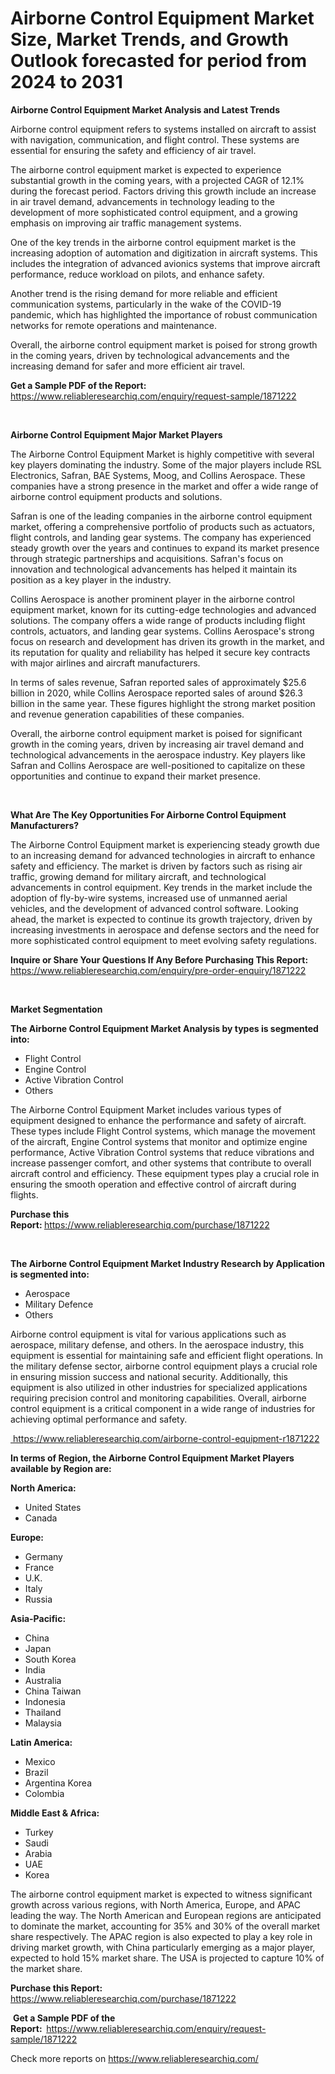 <p><h1>Airborne Control Equipment Market Size, Market Trends, and Growth Outlook forecasted for period from 2024 to 2031</h1></p><p><strong>Airborne Control Equipment Market Analysis and Latest Trends</strong></p>
<p><p>Airborne control equipment refers to systems installed on aircraft to assist with navigation, communication, and flight control. These systems are essential for ensuring the safety and efficiency of air travel.</p><p>The airborne control equipment market is expected to experience substantial growth in the coming years, with a projected CAGR of 12.1% during the forecast period. Factors driving this growth include an increase in air travel demand, advancements in technology leading to the development of more sophisticated control equipment, and a growing emphasis on improving air traffic management systems.</p><p>One of the key trends in the airborne control equipment market is the increasing adoption of automation and digitization in aircraft systems. This includes the integration of advanced avionics systems that improve aircraft performance, reduce workload on pilots, and enhance safety.</p><p>Another trend is the rising demand for more reliable and efficient communication systems, particularly in the wake of the COVID-19 pandemic, which has highlighted the importance of robust communication networks for remote operations and maintenance.</p><p>Overall, the airborne control equipment market is poised for strong growth in the coming years, driven by technological advancements and the increasing demand for safer and more efficient air travel.</p></p>
<p><strong>Get a Sample PDF of the Report:&nbsp;</strong> <a href="https://www.reliableresearchiq.com/enquiry/request-sample/1871222">https://www.reliableresearchiq.com/enquiry/request-sample/1871222</a></p>
<p>&nbsp;</p>
<p><strong>Airborne Control Equipment Major Market Players</strong></p>
<p><p>The Airborne Control Equipment Market is highly competitive with several key players dominating the industry. Some of the major players include RSL Electronics, Safran, BAE Systems, Moog, and Collins Aerospace. These companies have a strong presence in the market and offer a wide range of airborne control equipment products and solutions.</p><p>Safran is one of the leading companies in the airborne control equipment market, offering a comprehensive portfolio of products such as actuators, flight controls, and landing gear systems. The company has experienced steady growth over the years and continues to expand its market presence through strategic partnerships and acquisitions. Safran's focus on innovation and technological advancements has helped it maintain its position as a key player in the industry.</p><p>Collins Aerospace is another prominent player in the airborne control equipment market, known for its cutting-edge technologies and advanced solutions. The company offers a wide range of products including flight controls, actuators, and landing gear systems. Collins Aerospace's strong focus on research and development has driven its growth in the market, and its reputation for quality and reliability has helped it secure key contracts with major airlines and aircraft manufacturers.</p><p>In terms of sales revenue, Safran reported sales of approximately $25.6 billion in 2020, while Collins Aerospace reported sales of around $26.3 billion in the same year. These figures highlight the strong market position and revenue generation capabilities of these companies.</p><p>Overall, the airborne control equipment market is poised for significant growth in the coming years, driven by increasing air travel demand and technological advancements in the aerospace industry. Key players like Safran and Collins Aerospace are well-positioned to capitalize on these opportunities and continue to expand their market presence.</p></p>
<p>&nbsp;</p>
<p><strong>What Are The Key Opportunities For Airborne Control Equipment Manufacturers?</strong></p>
<p><p>The Airborne Control Equipment market is experiencing steady growth due to an increasing demand for advanced technologies in aircraft to enhance safety and efficiency. The market is driven by factors such as rising air traffic, growing demand for military aircraft, and technological advancements in control equipment. Key trends in the market include the adoption of fly-by-wire systems, increased use of unmanned aerial vehicles, and the development of advanced control software. Looking ahead, the market is expected to continue its growth trajectory, driven by increasing investments in aerospace and defense sectors and the need for more sophisticated control equipment to meet evolving safety regulations.</p></p>
<p><strong>Inquire or Share Your Questions If Any Before Purchasing This Report:</strong> <a href="https://www.reliableresearchiq.com/enquiry/pre-order-enquiry/1871222">https://www.reliableresearchiq.com/enquiry/pre-order-enquiry/1871222</a></p>
<p>&nbsp;</p>
<p><strong>Market Segmentation</strong></p>
<p><strong>The Airborne Control Equipment Market Analysis by types is segmented into:</strong></p>
<p><ul><li>Flight Control</li><li>Engine Control</li><li>Active Vibration Control</li><li>Others</li></ul></p>
<p><p>The Airborne Control Equipment Market includes various types of equipment designed to enhance the performance and safety of aircraft. These types include Flight Control systems, which manage the movement of the aircraft, Engine Control systems that monitor and optimize engine performance, Active Vibration Control systems that reduce vibrations and increase passenger comfort, and other systems that contribute to overall aircraft control and efficiency. These equipment types play a crucial role in ensuring the smooth operation and effective control of aircraft during flights.</p></p>
<p><strong>Purchase this Report:&nbsp;</strong><a href="https://www.reliableresearchiq.com/purchase/1871222">https://www.reliableresearchiq.com/purchase/1871222</a></p>
<p>&nbsp;</p>
<p><strong>The Airborne Control Equipment Market Industry Research by Application is segmented into:</strong></p>
<p><ul><li>Aerospace</li><li>Military Defence</li><li>Others</li></ul></p>
<p><p>Airborne control equipment is vital for various applications such as aerospace, military defense, and others. In the aerospace industry, this equipment is essential for maintaining safe and efficient flight operations. In the military defense sector, airborne control equipment plays a crucial role in ensuring mission success and national security. Additionally, this equipment is also utilized in other industries for specialized applications requiring precision control and monitoring capabilities. Overall, airborne control equipment is a critical component in a wide range of industries for achieving optimal performance and safety.</p></p>
<p><a href="https://www.reliableresearchiq.com/airborne-control-equipment-r1871222">&nbsp;https://www.reliableresearchiq.com/airborne-control-equipment-r1871222</a></p>
<p><strong>In terms of Region, the Airborne Control Equipment Market Players available by Region are:</strong></p>
<p>
    <p> <strong> North America: </strong>
        <ul>
            <li>United States</li>
            <li>Canada</li>
        </ul>
        </p> 
    <p> <strong> Europe: </strong>
        <ul>
            <li>Germany</li>
            <li>France</li>
            <li>U.K.</li>
            <li>Italy</li>
            <li>Russia</li>
        </ul>
        </p> 
    <p> <strong> Asia-Pacific: </strong>
        <ul>
            <li>China</li>
            <li>Japan</li>
            <li>South Korea</li>
            <li>India</li>
            <li>Australia</li>
            <li>China Taiwan</li>
            <li>Indonesia</li>
            <li>Thailand</li>
            <li>Malaysia</li>
        </ul>
        </p> 
    <p> <strong> Latin America: </strong>
        <ul>
            <li>Mexico</li>
            <li>Brazil</li>
            <li>Argentina Korea</li>
            <li>Colombia</li>
        </ul>
        </p> 
    <p> <strong> Middle East & Africa: </strong>
        <ul>
            <li>Turkey</li>
            <li>Saudi</li>
            <li>Arabia</li>
            <li>UAE</li>
            <li>Korea</li>
        </ul>
    </p>
    </p>
<p><p>The airborne control equipment market is expected to witness significant growth across various regions, with North America, Europe, and APAC leading the way. The North American and European regions are anticipated to dominate the market, accounting for 35% and 30% of the overall market share respectively. The APAC region is also expected to play a key role in driving market growth, with China particularly emerging as a major player, expected to hold 15% market share. The USA is projected to capture 10% of the market share.</p></p>
<p><strong>Purchase this Report: </strong><a href="https://www.reliableresearchiq.com/purchase/1871222">https://www.reliableresearchiq.com/purchase/1871222</a></p>
<p>&nbsp;<strong>Get a Sample PDF of the Report:&nbsp;&nbsp;</strong><a href="https://www.reliableresearchiq.com/enquiry/request-sample/1871222">https://www.reliableresearchiq.com/enquiry/request-sample/1871222</a></p>
<p><strong></strong></p>
<p>Check more reports on <a href="https://www.reliableresearchiq.com/">https://www.reliableresearchiq.com/</a></p>